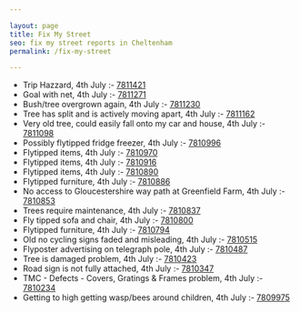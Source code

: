 ```yaml
---

layout: page
title: Fix My Street
seo: fix my street reports in Cheltenham
permalink: /fix-my-street

---
```


<!-- fix_marker starts -->

- Trip Hazzard, 4th July :- [7811421](https://www.fixmystreet.com/report/7811421)
- Goal with net, 4th July :- [7811271](https://www.fixmystreet.com/report/7811271)
- Bush/tree overgrown again, 4th July :- [7811230](https://www.fixmystreet.com/report/7811230)
- Tree has split and is actively moving apart, 4th July :- [7811162](https://www.fixmystreet.com/report/7811162)
- Very old tree, could easily fall onto my car and house, 4th July :- [7811098](https://www.fixmystreet.com/report/7811098)
- Possibly flytipped fridge freezer, 4th July :- [7810996](https://www.fixmystreet.com/report/7810996)
- Flytipped items, 4th July :- [7810970](https://www.fixmystreet.com/report/7810970)
- Flytipped items, 4th July :- [7810916](https://www.fixmystreet.com/report/7810916)
- Flytipped items, 4th July :- [7810890](https://www.fixmystreet.com/report/7810890)
- Flytipped furniture, 4th July :- [7810886](https://www.fixmystreet.com/report/7810886)
- No access to Gloucestershire way path at Greenfield Farm, 4th July :- [7810853](https://www.fixmystreet.com/report/7810853)
- Trees require maintenance, 4th July :- [7810837](https://www.fixmystreet.com/report/7810837)
- Fly tipped sofa and chair, 4th July :- [7810800](https://www.fixmystreet.com/report/7810800)
- Flytipped furniture, 4th July :- [7810794](https://www.fixmystreet.com/report/7810794)
- Old no cycling signs faded and misleading, 4th July :- [7810515](https://www.fixmystreet.com/report/7810515)
- Flyposter advertising on telegraph pole, 4th July :- [7810487](https://www.fixmystreet.com/report/7810487)
- Tree is damaged problem, 4th July :- [7810423](https://www.fixmystreet.com/report/7810423)
- Road sign is not fully attached, 4th July :- [7810347](https://www.fixmystreet.com/report/7810347)
- TMC - Defects - Covers, Gratings & Frames problem, 4th July :- [7810234](https://www.fixmystreet.com/report/7810234)
- Getting to high getting wasp/bees around children, 4th July :- [7809975](https://www.fixmystreet.com/report/7809975)

<!-- fix_marker ends -->